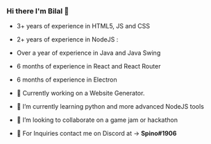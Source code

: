 ### Hi there I'm Bilal 👋

- 3+ years of experience in HTML5, JS and CSS
- 2+ years of experience in NodeJS :
- Over a year of experience in Java and Java Swing
- 6 months of experience in React and React Router
- 6 months of experience in Electron

- 🔭 Currently working on a Website Generator. 
- 🌱 I’m currently learning python and more advanced NodeJS tools
- 👯 I’m looking to collaborate on a game jam or hackathon
- 💬 For Inquiries contact me on Discord at -> **Spino#1906**

<!--
**bilalahmed1905/bilalahmed1905** is a ✨ _special_ ✨ repository because its `README.md` (this file) appears on your GitHub profile.

Here are some ideas to get you started:

- 🔭 I’m currently working on ...
- 🌱 I’m currently learning ...
- 👯 I’m looking to collaborate on ...
- 🤔 I’m looking for help with ...
- 💬 Ask me about ...
- 📫 How to reach me: ...
- 😄 Pronouns: ...
- ⚡ Fun fact: ...
-->
